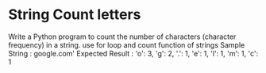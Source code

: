 # String Count letters
Write a Python program to count the number of characters (character frequency) in a string. use for loop and count function of strings
Sample String : google.com'
Expected Result : 'o': 3, 'g': 2, '.': 1, 'e': 1, 'l': 1, 'm': 1, 'c': 1